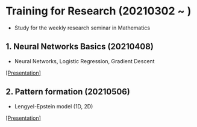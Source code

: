# Training for Research (20210302 ~ )
- Study for the weekly research seminar in Mathematics

## 1. Neural Networks Basics (20210408)
- Neural Networks, Logistic Regression, Gradient Descent   

[[Presentation]](https://github.com/OH-Seoyoung/Training_for_Research/blob/master/1.%20Neural_Networks_Basic/20210401_Neural_Network.pdf)

## 2. Pattern formation (20210506)
- Lengyel-Epstein model (1D, 2D)  

[[Presentation]](https://github.com/OH-Seoyoung/Training_for_Research/blob/master/2.%20Pattern_Formation/20210506_Pattern_Formation.pdf)
